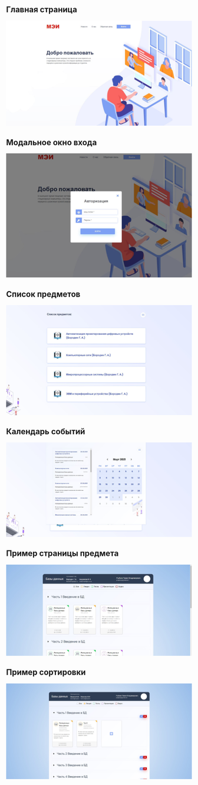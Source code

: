 
Главная страница
-----------------------------------

![mainPage](https://github.com/pasjkeee/myrepo/blob/master/SDE(React%2BRedux%2BExpress%2BSQL)/mainPage%20.JPG "Главная страница")​

Модальное окно входа
-----------------------------------
![LoginIn](https://github.com/pasjkeee/myrepo/blob/master/SDE(React%2BRedux%2BExpress%2BSQL)/logIn.JPG "LogIn")​

Список предметов
-----------------------------------
![Courses](https://github.com/pasjkeee/myrepo/blob/master/SDE(React%2BRedux%2BExpress%2BSQL)/courses.JPG "Список предметов")​

Календарь событий
-----------------------------------
![Calendar](https://github.com/pasjkeee/myrepo/blob/master/SDE(React%2BRedux%2BExpress%2BSQL)/calendar.JPG "Календарь")​

Пример страницы предмета
-----------------------------------
![Tasks](https://github.com/pasjkeee/myrepo/blob/master/SDE(React%2BRedux%2BExpress%2BSQL)/taskExample.JPG "Пример страницы предмета")​

Пример сортировки
-----------------------------------
![Tasks_sort](https://github.com/pasjkeee/myrepo/blob/master/SDE(React%2BRedux%2BExpress%2BSQL)/sort.JPG "Пример сортировки")​
